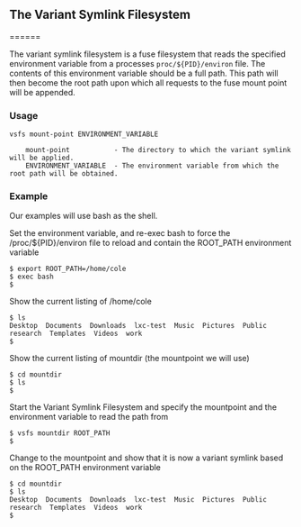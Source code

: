 ## The Variant Symlink Filesystem
======

The variant symlink filesystem is a fuse filesystem that reads the specified environment variable from a processes `proc/${PID}/environ` file.
The contents of this environment variable should be a full path. This path will then become the root path upon which all requests to the fuse 
mount point will be appended.

### Usage
```
vsfs mount-point ENVIRONMENT_VARIABLE
   
    mount-point           - The directory to which the variant symlink will be applied.
    ENVIRONMENT_VARIABLE  - The environment variable from which the root path will be obtained.
```

### Example

Our examples will use bash as the shell.


Set the environment variable, and re-exec bash to force the /proc/${PID}/environ file to reload and contain the ROOT_PATH environment variable
```
$ export ROOT_PATH=/home/cole
$ exec bash
$
```

Show the current listing of /home/cole
```
$ ls
Desktop  Documents  Downloads  lxc-test  Music  Pictures  Public  research  Templates  Videos  work
$
```

Show the current listing of mountdir (the mountpoint we will use)
```
$ cd mountdir
$ ls
$
```

Start the Variant Symlink Filesystem and specify the mountpoint and the environment variable to read the path from
```
$ vsfs mountdir ROOT_PATH
$
```

Change to the mountpoint and show that it is now a variant symlink based on the ROOT_PATH environment variable
```
$ cd mountdir
$ ls
Desktop  Documents  Downloads  lxc-test  Music  Pictures  Public  research  Templates  Videos  work
$
```


